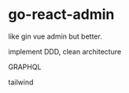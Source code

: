 # go-react-admin

like gin vue admin but better.

implement DDD, clean architecture

GRAPHQL

tailwind
